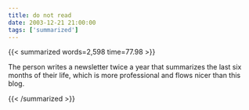```yaml
---
title: do not read
date: 2003-12-21 21:00:00
tags: ['summarized']
---
```


{{< summarized words=2,598 time=77.98 >}}

The person writes a newsletter twice a year that summarizes the last six months of their life, which is more professional and flows nicer than this blog.

{{< /summarized >}}
